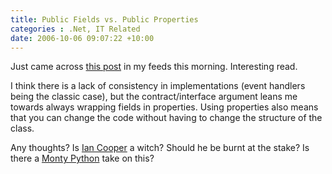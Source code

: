 ```yaml
---
title: Public Fields vs. Public Properties
categories : .Net, IT Related
date: 2006-10-06 09:07:22 +10:00
---
```


Just came across [this post][0] in my feeds this morning. Interesting read.

I think there is a lack of consistency in implementations (event handlers being the classic case), but the contract/interface argument leans me towards always wrapping fields in properties. Using properties also means that you can change the code without having to change the structure of the class.

Any thoughts? Is [Ian Cooper][1] a witch? Should he be burnt at the stake? Is there a [Monty Python][2] take on this?

[0]: http://iancooper.spaces.live.com/Blog/cns!844BD2811F9ABE9C!251.entry
[1]: http://iancooper.spaces.live.com/blog/
[2]: http://www.mwscomp.com/movies/grail/grail-05.htm
